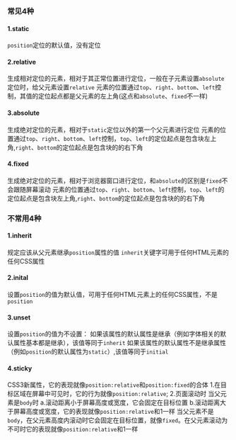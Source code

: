 ### 常见4种

#### 1.static

`position`定位的默认值，没有定位

#### 2.relative
生成相对定位的元素，相对于其正常位置进行定位，一般在子元素设置`absolute`定位时，给父元素设置`relative`
元素的位置通过`top`、`right`、`bottom`、`left`控制，其值的定位起点都是父元素的左上角(这点和`absolute`、`fixed`不一样)

#### 3.absolute
生成绝对定位的元素，相对于`static`定位以外的第一个父元素进行定位
元素的位置通过`top`、`right`、`bottom`、`left`控制，`top`、`left`的定位起点是包含块左上角,`right`、`bottom`的定位起点是包含块的的右下角

#### 4.fixed
生成绝对定位的元素，相对于浏览器窗口进行定位，和`absolute`的区别是`fixed`不会跟随屏幕滚动
元素的位置通过`top`、`right`、`bottom`、`left`控制，`top`、`left`的定位起点是包含块左上角,`right`、`bottom`的定位起点是包含块的的右下角

### 不常用4种

#### 1.inherit
规定应该从父元素继承`position`属性的值
`inherit`关键字可用于任何HTML元素的任何CSS属性

#### 2.inital
设置`position`的值为默认值，可用于任何HTML元素上的任何CSS属性，不是`position`

#### 3.unset
设置`position`的值为不设置：
如果该属性的默认属性是继承（例如字体相关的默认属性基本都是继承），该值等同于`inherit`
如果该属性的默认属性不是继承属性（例如`position`的默认属性为`static`）,该值等同于`initial`

#### 4.sticky
CSS3新属性，它的表现就像`position:relative`和`position:fixed`的合体
1.在目标区域在屏幕中可见时，它的行为就像`position:relative`;
2.页面滚动时
当父元素是`body`时
a.滚动距离小于屏幕高度或宽度，它会固定在目标位置
b.滚动距离大于屏幕高度或宽度，它的表现就像`position:relative`和1一样
当父元素不是`body`，在父元素高度内滚动时它会固定在目标位置，就像`fixed`。在父元素滚动为不可时它的表现就像`position:relative`和1一样


